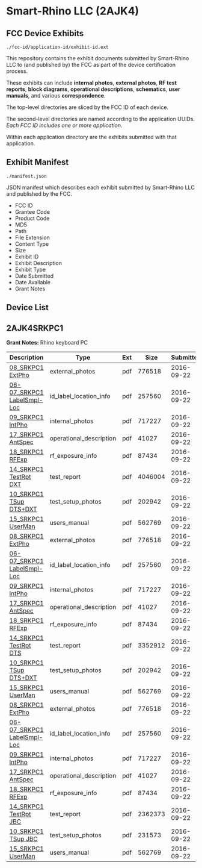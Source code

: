 # Smart-Rhino LLC (2AJK4)
## FCC Device Exhibits

```
./fcc-id/application-id/exhibit-id.ext
```

This repository contains the exhibit documents submitted by Smart-Rhino LLC to (and published by) the FCC as part of the device certification process.

These exhibits can include **internal photos**, **external photos**, **RF test reports**, **block diagrams**, **operational descriptions**, **schematics**, **user manuals**, and various **correspondence**.

The top-level directories are sliced by the FCC ID of each device.

The second-level directories are named according to the application UUIDs. *Each FCC ID includes one or more application.*

Within each application directory are the exhibits submitted with that application. 

## Exhibit Manifest

```
./manifest.json
```

JSON manifest which describes each exhibit submitted by Smart-Rhino LLC and published by the FCC.

- FCC ID
- Grantee Code
- Product Code
- MD5
- Path
- File Extension
- Content Type
- Size
- Exhibit ID
- Exhibit Description
- Exhibit Type
- Date Submitted
- Date Available
- Grant Notes

## Device List
## 2AJK4SRKPC1
**Grant Notes:** Rhino keyboard PC

| Description | Type | Ext | Size | Submitted | Available |
| ----------- | ---- | --- | ---- | --------- | --------- |
| [08_SRKPC1 ExtPho](2AJK4SRKPC1/5477e21546564621217a369e83934c4b/3143098.pdf) | external_photos | pdf | 776518 | 2016-09-22 | 2016-09-22 |
| [06-07_SRKPC1 LabelSmpl-Loc](2AJK4SRKPC1/5477e21546564621217a369e83934c4b/3143097.pdf) | id_label_location_info | pdf | 257560 | 2016-09-22 | 2016-09-22 |
| [09_SRKPC1 IntPho](2AJK4SRKPC1/5477e21546564621217a369e83934c4b/3143099.pdf) | internal_photos | pdf | 717227 | 2016-09-22 | 2016-09-22 |
| [17_SRKPC1 AntSpec](2AJK4SRKPC1/5477e21546564621217a369e83934c4b/3143107.pdf) | operational_description | pdf | 41027 | 2016-09-22 | 2016-09-22 |
| [18_SRKPC1 RFExp](2AJK4SRKPC1/5477e21546564621217a369e83934c4b/3143108.pdf) | rf_exposure_info | pdf | 87434 | 2016-09-22 | 2016-09-22 |
| [14_SRKPC1 TestRpt DXT](2AJK4SRKPC1/5477e21546564621217a369e83934c4b/3143174.pdf) | test_report | pdf | 4046004 | 2016-09-22 | 2016-09-22 |
| [10_SRKPC1 TSup DTS+DXT](2AJK4SRKPC1/5477e21546564621217a369e83934c4b/3143100.pdf) | test_setup_photos | pdf | 202942 | 2016-09-22 | 2016-09-22 |
| [15_SRKPC1 UserMan](2AJK4SRKPC1/5477e21546564621217a369e83934c4b/3143105.pdf) | users_manual | pdf | 562769 | 2016-09-22 | 2016-09-22 |
| [08_SRKPC1 ExtPho](2AJK4SRKPC1/93f32b9f733dc3068e96367053c3aa07/3143098.pdf) | external_photos | pdf | 776518 | 2016-09-22 | 2016-09-22 |
| [06-07_SRKPC1 LabelSmpl-Loc](2AJK4SRKPC1/93f32b9f733dc3068e96367053c3aa07/3143097.pdf) | id_label_location_info | pdf | 257560 | 2016-09-22 | 2016-09-22 |
| [09_SRKPC1 IntPho](2AJK4SRKPC1/93f32b9f733dc3068e96367053c3aa07/3143099.pdf) | internal_photos | pdf | 717227 | 2016-09-22 | 2016-09-22 |
| [17_SRKPC1 AntSpec](2AJK4SRKPC1/93f32b9f733dc3068e96367053c3aa07/3143107.pdf) | operational_description | pdf | 41027 | 2016-09-22 | 2016-09-22 |
| [18_SRKPC1 RFExp](2AJK4SRKPC1/93f32b9f733dc3068e96367053c3aa07/3143108.pdf) | rf_exposure_info | pdf | 87434 | 2016-09-22 | 2016-09-22 |
| [14_SRKPC1 TestRpt DTS](2AJK4SRKPC1/93f32b9f733dc3068e96367053c3aa07/3143104.pdf) | test_report | pdf | 3352912 | 2016-09-22 | 2016-09-22 |
| [10_SRKPC1 TSup DTS+DXT](2AJK4SRKPC1/93f32b9f733dc3068e96367053c3aa07/3143100.pdf) | test_setup_photos | pdf | 202942 | 2016-09-22 | 2016-09-22 |
| [15_SRKPC1 UserMan](2AJK4SRKPC1/93f32b9f733dc3068e96367053c3aa07/3143105.pdf) | users_manual | pdf | 562769 | 2016-09-22 | 2016-09-22 |
| [08_SRKPC1 ExtPho](2AJK4SRKPC1/f494801d53842f9e96747305fbd7d768/3143098.pdf) | external_photos | pdf | 776518 | 2016-09-22 | 2016-09-22 |
| [06-07_SRKPC1 LabelSmpl-Loc](2AJK4SRKPC1/f494801d53842f9e96747305fbd7d768/3143097.pdf) | id_label_location_info | pdf | 257560 | 2016-09-22 | 2016-09-22 |
| [09_SRKPC1 IntPho](2AJK4SRKPC1/f494801d53842f9e96747305fbd7d768/3143099.pdf) | internal_photos | pdf | 717227 | 2016-09-22 | 2016-09-22 |
| [17_SRKPC1 AntSpec](2AJK4SRKPC1/f494801d53842f9e96747305fbd7d768/3143107.pdf) | operational_description | pdf | 41027 | 2016-09-22 | 2016-09-22 |
| [18_SRKPC1 RFExp](2AJK4SRKPC1/f494801d53842f9e96747305fbd7d768/3143108.pdf) | rf_exposure_info | pdf | 87434 | 2016-09-22 | 2016-09-22 |
| [14_SRKPC1 TestRpt JBC](2AJK4SRKPC1/f494801d53842f9e96747305fbd7d768/3143221.pdf) | test_report | pdf | 2362373 | 2016-09-22 | 2016-09-22 |
| [10_SRKPC1 TSup JBC](2AJK4SRKPC1/f494801d53842f9e96747305fbd7d768/3143217.pdf) | test_setup_photos | pdf | 231573 | 2016-09-22 | 2016-09-22 |
| [15_SRKPC1 UserMan](2AJK4SRKPC1/f494801d53842f9e96747305fbd7d768/3143105.pdf) | users_manual | pdf | 562769 | 2016-09-22 | 2016-09-22 |
